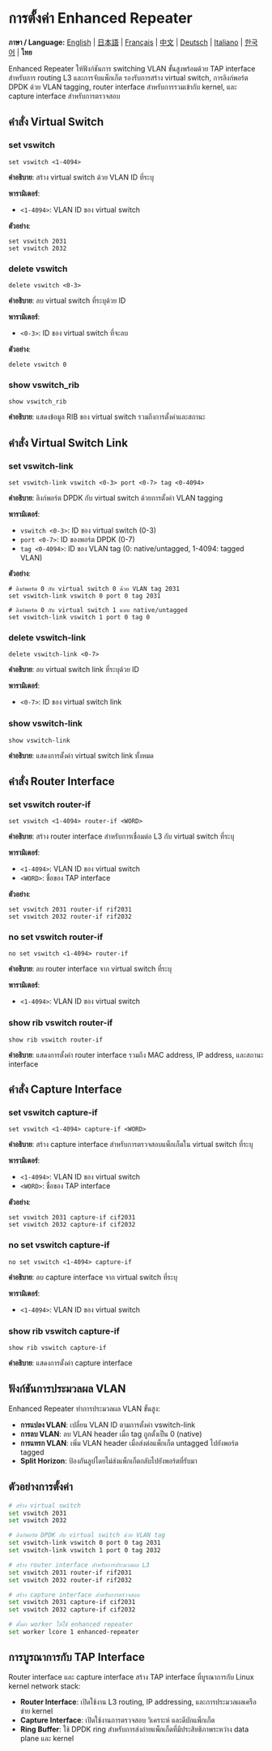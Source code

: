 # การตั้งค่า Enhanced Repeater

**ภาษา / Language:** [English](../enhanced-repeater.md) | [日本語](../ja/enhanced-repeater.md) | [Français](../fr/enhanced-repeater.md) | [中文](../zh/enhanced-repeater.md) | [Deutsch](../de/enhanced-repeater.md) | [Italiano](../it/enhanced-repeater.md) | [한국어](../ko/enhanced-repeater.md) | **ไทย**

Enhanced Repeater ให้ฟังก์ชันการ switching VLAN ขั้นสูงพร้อมด้วย TAP interface สำหรับการ routing L3 และการจับแพ็กเก็ต รองรับการสร้าง virtual switch, การลิงก์พอร์ต DPDK ด้วย VLAN tagging, router interface สำหรับการรวมเข้ากับ kernel, และ capture interface สำหรับการตรวจสอบ

## คำสั่ง Virtual Switch

### set vswitch
```
set vswitch <1-4094>
```
**คำอธิบาย**: สร้าง virtual switch ด้วย VLAN ID ที่ระบุ

**พารามิเตอร์**:
- `<1-4094>`: VLAN ID ของ virtual switch

**ตัวอย่าง**:
```
set vswitch 2031
set vswitch 2032
```

### delete vswitch
```
delete vswitch <0-3>
```
**คำอธิบาย**: ลบ virtual switch ที่ระบุด้วย ID

**พารามิเตอร์**:
- `<0-3>`: ID ของ virtual switch ที่จะลบ

**ตัวอย่าง**:
```
delete vswitch 0
```

### show vswitch_rib
```
show vswitch_rib
```
**คำอธิบาย**: แสดงข้อมูล RIB ของ virtual switch รวมถึงการตั้งค่าและสถานะ

## คำสั่ง Virtual Switch Link

### set vswitch-link
```
set vswitch-link vswitch <0-3> port <0-7> tag <0-4094>
```
**คำอธิบาย**: ลิงก์พอร์ต DPDK กับ virtual switch ด้วยการตั้งค่า VLAN tagging

**พารามิเตอร์**:
- `vswitch <0-3>`: ID ของ virtual switch (0-3)
- `port <0-7>`: ID ของพอร์ต DPDK (0-7)  
- `tag <0-4094>`: ID ของ VLAN tag (0: native/untagged, 1-4094: tagged VLAN)

**ตัวอย่าง**:
```
# ลิงก์พอร์ต 0 กับ virtual switch 0 ด้วย VLAN tag 2031
set vswitch-link vswitch 0 port 0 tag 2031

# ลิงก์พอร์ต 0 กับ virtual switch 1 แบบ native/untagged
set vswitch-link vswitch 1 port 0 tag 0
```

### delete vswitch-link
```
delete vswitch-link <0-7>
```
**คำอธิบาย**: ลบ virtual switch link ที่ระบุด้วย ID

**พารามิเตอร์**:
- `<0-7>`: ID ของ virtual switch link

### show vswitch-link
```
show vswitch-link
```
**คำอธิบาย**: แสดงการตั้งค่า virtual switch link ทั้งหมด

## คำสั่ง Router Interface

### set vswitch router-if
```
set vswitch <1-4094> router-if <WORD>
```
**คำอธิบาย**: สร้าง router interface สำหรับการเชื่อมต่อ L3 กับ virtual switch ที่ระบุ

**พารามิเตอร์**:
- `<1-4094>`: VLAN ID ของ virtual switch
- `<WORD>`: ชื่อของ TAP interface

**ตัวอย่าง**:
```
set vswitch 2031 router-if rif2031
set vswitch 2032 router-if rif2032
```

### no set vswitch router-if
```
no set vswitch <1-4094> router-if
```
**คำอธิบาย**: ลบ router interface จาก virtual switch ที่ระบุ

**พารามิเตอร์**:
- `<1-4094>`: VLAN ID ของ virtual switch

### show rib vswitch router-if
```
show rib vswitch router-if
```
**คำอธิบาย**: แสดงการตั้งค่า router interface รวมถึง MAC address, IP address, และสถานะ interface

## คำสั่ง Capture Interface

### set vswitch capture-if
```
set vswitch <1-4094> capture-if <WORD>
```
**คำอธิบาย**: สร้าง capture interface สำหรับการตรวจสอบแพ็กเก็ตใน virtual switch ที่ระบุ

**พารามิเตอร์**:
- `<1-4094>`: VLAN ID ของ virtual switch
- `<WORD>`: ชื่อของ TAP interface

**ตัวอย่าง**:
```
set vswitch 2031 capture-if cif2031
set vswitch 2032 capture-if cif2032
```

### no set vswitch capture-if
```
no set vswitch <1-4094> capture-if
```
**คำอธิบาย**: ลบ capture interface จาก virtual switch ที่ระบุ

**พารามิเตอร์**:
- `<1-4094>`: VLAN ID ของ virtual switch

### show rib vswitch capture-if
```
show rib vswitch capture-if
```
**คำอธิบาย**: แสดงการตั้งค่า capture interface

## ฟังก์ชันการประมวลผล VLAN

Enhanced Repeater ทำการประมวลผล VLAN ขั้นสูง:

- **การแปลง VLAN**: เปลี่ยน VLAN ID ตามการตั้งค่า vswitch-link
- **การลบ VLAN**: ลบ VLAN header เมื่อ tag ถูกตั้งเป็น 0 (native)  
- **การแทรก VLAN**: เพิ่ม VLAN header เมื่อส่งต่อแพ็กเก็ต untagged ไปยังพอร์ต tagged
- **Split Horizon**: ป้องกันลูปโดยไม่ส่งแพ็กเก็ตกลับไปยังพอร์ตที่รับมา

## ตัวอย่างการตั้งค่า

```bash
# สร้าง virtual switch
set vswitch 2031
set vswitch 2032

# ลิงก์พอร์ต DPDK กับ virtual switch ด้วย VLAN tag
set vswitch-link vswitch 0 port 0 tag 2031
set vswitch-link vswitch 1 port 0 tag 2032

# สร้าง router interface สำหรับการประมวลผล L3
set vswitch 2031 router-if rif2031
set vswitch 2032 router-if rif2032

# สร้าง capture interface สำหรับการตรวจสอบ
set vswitch 2031 capture-if cif2031
set vswitch 2032 capture-if cif2032

# ตั้งค่า worker ให้ใช้ enhanced repeater
set worker lcore 1 enhanced-repeater
```

## การบูรณาการกับ TAP Interface

Router interface และ capture interface สร้าง TAP interface ที่บูรณาการกับ Linux kernel network stack:

- **Router Interface**: เปิดใช้งาน L3 routing, IP addressing, และการประมวลผลเครือข่าย kernel
- **Capture Interface**: เปิดใช้งานการตรวจสอบ วิเคราะห์ และดีบักแพ็กเก็ต
- **Ring Buffer**: ใช้ DPDK ring สำหรับการส่งถ่ายแพ็กเก็ตที่มีประสิทธิภาพระหว่าง data plane และ kernel